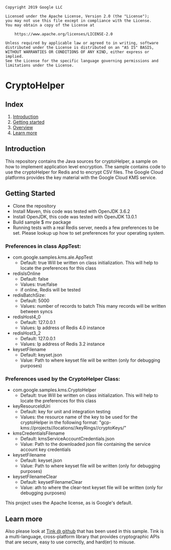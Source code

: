 
    Copyright 2019 Google LLC

    Licensed under the Apache License, Version 2.0 (the "License");
    you may not use this file except in compliance with the License.
    You may obtain a copy of the License at

        https://www.apache.org/licenses/LICENSE-2.0

    Unless required by applicable law or agreed to in writing, software
    distributed under the License is distributed on an "AS IS" BASIS,
    WITHOUT WARRANTIES OR CONDITIONS OF ANY KIND, either express or implied.
    See the License for the specific language governing permissions and
    limitations under the License.

# CryptoHelper

## Index

1. [Introduction](#introduction)
2. [Getting started](#getting-started)
3. [Overview](#overview)
4. [Learn more](#learn-more)

## Introduction 

This repository contains the Java sources for cryptoHelper, a sample on how to implement application level encryption. The sample contains code to use the cryptoHelper for Redis and to encrypt CSV files. The Google Cloud platforms provides the key material with the Google Cloud KMS service.

## Getting Started

* Clone the repository
* Install Maven, this code was tested with OpenJDK 3.6.2
* Install OpenJDK, this code was tested with OpenJDK 13.0.1
* Build sample
    $ mv package
* Running tests with a real Redis server, needs a few preferences to be set. Please lookup up how to set preferences for your operating system.

### Preferences in class AppTest:

  * com.google.samples.kms.ale.AppTest
    * Default: true
    Will be written on class initialization. This will help to locate the preferences for this class
  * redisIsOnline
    * Default: false
    * Values: true/false
    * if online, Redis will be tested
  * redisBatchSize:
    * Default: 5000
    * Values: number of records to batch
    This many records will be written between syncs
  * redisHost4_0
    * Default: 127.0.0.1
    * Values: Ip address of Redis 4.0 instance
  * redisHost3_2
    * Default: 127.0.0.1
    * Values: Ip address of Redis 3.2 instance
  * keysetFilename
    * Default: keyset.json
    * Value: Path to where keyset file will be written (only for debugging purposes)
    
### Preferences used by the CryptoHelper Class:

  * com.google.samples.kms.CryptoHelper
    * Default: true
    Will be written on class initialization. This will help to locate the preferences for this class
  * keyResourceIdUri
    * Default: key for unit and integration testing
    * Values: the resource name of the key to be used for the cryptoHelper in the following format:
    "gcp-kms://projects/<ProjectName>/locations/<Location>/keyRings/<KeyRing>/cryptoKeys/<KeyName>"
  * kmsCredentialsFilename
    * Default: kmsServiceAccountCredentials.json
    * Value: Path to the downloaded json file containing the service account key credentials
  * keysetFilename
    * Default: keyset.json
    * Value: Path to where keyset file will be written (only for debugging purposes)
  * keysetFilenameClear
    * Default: keysetFilenameClear
    * Value: ath to where the clear-text keyset file will be written (only for debugging purposes)

This project uses the Apache license, as is Google's default.

## Learn more

Also please look at [Tink @ github](https://github.com/google/tink) that has been used in this sample. Tink is a multi-language,
cross-platform library that provides cryptographic APIs that are secure, easy to use correctly, and hard(er) to misuse.